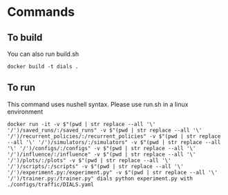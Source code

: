 # Commands

## To build

You can also run build.sh

```docker build -t dials .```

## To run

This command uses nushell syntax. Please use run.sh in a linux environment

```docker run -it -v $"(pwd | str replace --all '\' '/')/saved_runs/:/saved_runs" -v $"(pwd | str replace --all '\' '/')/recurrent_policies/:/recurrent_policies" -v $"(pwd | str replace --all '\' '/')/simulators/:/simulators" -v $"(pwd | str replace --all '\' '/')/configs/:/configs" -v $"(pwd | str replace --all '\' '/')/influence/:/influence" -v $"(pwd | str replace --all '\' '/')/plots/:/plots" -v $"(pwd | str replace --all '\' '/')/scripts/:/scripts" -v $"(pwd | str replace --all '\' '/')/experiment.py:/experiment.py" -v $"(pwd | str replace --all '\' '/')/trainer.py:/trainer.py" dials python experiment.py with ./configs/traffic/DIALS.yaml```
